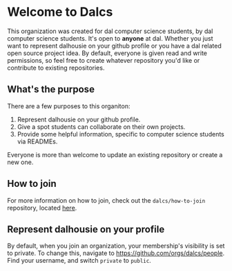 # Welcome to Dalcs
This organization was created for dal computer science students, by dal computer science students. It's open to **anyone** at dal. Whether you just want to represent dalhousie on your github profile or you have a dal related open source project idea. By default, everyone is given read and write permissions, so feel free to create whatever repository you'd like or contribute to existing repositories.

## What's the purpose
There are a few purposes to this organiton:
1. Represent dalhousie on your github profile.
2. Give a spot students can collaborate on their own projects.
3. Provide some helpful information, specific to computer science students via READMEs.

Everyone is more than welcome to update an existing repository or create a new one.

## How to join
For more information on how to join, check out the `dalcs/how-to-join` repository, located [here](https://github.com/dalcs/how-to-join).

## Represent dalhousie on your profile
By default, when you join an organization, your membership's visibility is set to private. To change this, navigate to https://github.com/orgs/dalcs/people. Find your username, and switch `private` to `public`.
